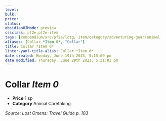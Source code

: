 ```yaml
---
level:
bulk:
price:
status:
obsidianUIMode: preview
cssclass: pf2e,pf2e-item
tags: [compendium/src/pf2e/lotg, item/category/adventuring-gear/animal-caretaking]
aliases: [Collar *Item 0*, "Collar"]
title: Collar *Item 0*
linter-yaml-title-alias: Collar *Item 0*
date created: Monday, June 19th 2023, 5:15:09 pm
date modified: Thursday, June 29th 2023, 5:31:03 pm
---
```


# Collar *Item 0*

- **Price** 1 sp
- **Category** Animal Caretaking

*Source: Lost Omens: Travel Guide p. 103*
